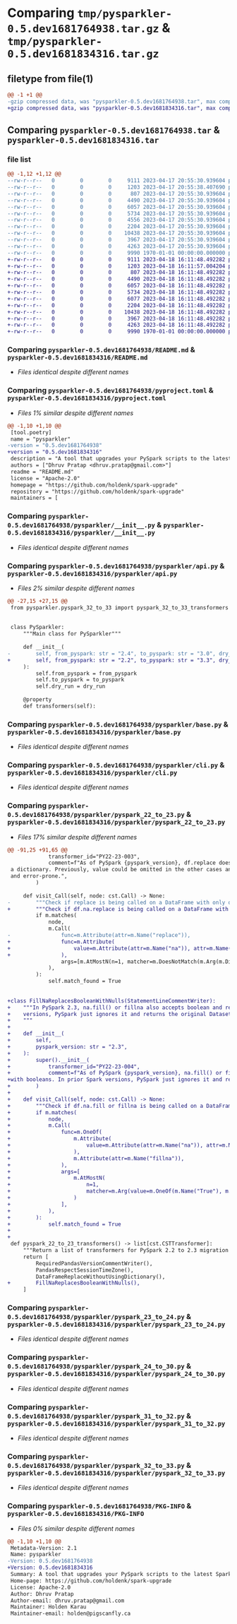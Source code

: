 # Comparing `tmp/pysparkler-0.5.dev1681764938.tar.gz` & `tmp/pysparkler-0.5.dev1681834316.tar.gz`

## filetype from file(1)

```diff
@@ -1 +1 @@
-gzip compressed data, was "pysparkler-0.5.dev1681764938.tar", max compression
+gzip compressed data, was "pysparkler-0.5.dev1681834316.tar", max compression
```

## Comparing `pysparkler-0.5.dev1681764938.tar` & `pysparkler-0.5.dev1681834316.tar`

### file list

```diff
@@ -1,12 +1,12 @@
--rw-r--r--   0        0        0     9111 2023-04-17 20:55:30.939604 pysparkler-0.5.dev1681764938/README.md
--rw-r--r--   0        0        0     1203 2023-04-17 20:55:38.407690 pysparkler-0.5.dev1681764938/pyproject.toml
--rw-r--r--   0        0        0      807 2023-04-17 20:55:30.939604 pysparkler-0.5.dev1681764938/pysparkler/__init__.py
--rw-r--r--   0        0        0     4490 2023-04-17 20:55:30.939604 pysparkler-0.5.dev1681764938/pysparkler/api.py
--rw-r--r--   0        0        0     6057 2023-04-17 20:55:30.939604 pysparkler-0.5.dev1681764938/pysparkler/base.py
--rw-r--r--   0        0        0     5734 2023-04-17 20:55:30.939604 pysparkler-0.5.dev1681764938/pysparkler/cli.py
--rw-r--r--   0        0        0     4556 2023-04-17 20:55:30.939604 pysparkler-0.5.dev1681764938/pysparkler/pyspark_22_to_23.py
--rw-r--r--   0        0        0     2204 2023-04-17 20:55:30.939604 pysparkler-0.5.dev1681764938/pysparkler/pyspark_23_to_24.py
--rw-r--r--   0        0        0    10438 2023-04-17 20:55:30.939604 pysparkler-0.5.dev1681764938/pysparkler/pyspark_24_to_30.py
--rw-r--r--   0        0        0     3967 2023-04-17 20:55:30.939604 pysparkler-0.5.dev1681764938/pysparkler/pyspark_31_to_32.py
--rw-r--r--   0        0        0     4263 2023-04-17 20:55:30.939604 pysparkler-0.5.dev1681764938/pysparkler/pyspark_32_to_33.py
--rw-r--r--   0        0        0     9990 1970-01-01 00:00:00.000000 pysparkler-0.5.dev1681764938/PKG-INFO
+-rw-r--r--   0        0        0     9111 2023-04-18 16:11:48.492282 pysparkler-0.5.dev1681834316/README.md
+-rw-r--r--   0        0        0     1203 2023-04-18 16:11:57.004204 pysparkler-0.5.dev1681834316/pyproject.toml
+-rw-r--r--   0        0        0      807 2023-04-18 16:11:48.492282 pysparkler-0.5.dev1681834316/pysparkler/__init__.py
+-rw-r--r--   0        0        0     4490 2023-04-18 16:11:48.492282 pysparkler-0.5.dev1681834316/pysparkler/api.py
+-rw-r--r--   0        0        0     6057 2023-04-18 16:11:48.492282 pysparkler-0.5.dev1681834316/pysparkler/base.py
+-rw-r--r--   0        0        0     5734 2023-04-18 16:11:48.492282 pysparkler-0.5.dev1681834316/pysparkler/cli.py
+-rw-r--r--   0        0        0     6077 2023-04-18 16:11:48.492282 pysparkler-0.5.dev1681834316/pysparkler/pyspark_22_to_23.py
+-rw-r--r--   0        0        0     2204 2023-04-18 16:11:48.492282 pysparkler-0.5.dev1681834316/pysparkler/pyspark_23_to_24.py
+-rw-r--r--   0        0        0    10438 2023-04-18 16:11:48.492282 pysparkler-0.5.dev1681834316/pysparkler/pyspark_24_to_30.py
+-rw-r--r--   0        0        0     3967 2023-04-18 16:11:48.492282 pysparkler-0.5.dev1681834316/pysparkler/pyspark_31_to_32.py
+-rw-r--r--   0        0        0     4263 2023-04-18 16:11:48.492282 pysparkler-0.5.dev1681834316/pysparkler/pyspark_32_to_33.py
+-rw-r--r--   0        0        0     9990 1970-01-01 00:00:00.000000 pysparkler-0.5.dev1681834316/PKG-INFO
```

### Comparing `pysparkler-0.5.dev1681764938/README.md` & `pysparkler-0.5.dev1681834316/README.md`

 * *Files identical despite different names*

### Comparing `pysparkler-0.5.dev1681764938/pyproject.toml` & `pysparkler-0.5.dev1681834316/pyproject.toml`

 * *Files 1% similar despite different names*

```diff
@@ -1,10 +1,10 @@
 [tool.poetry]
 name = "pysparkler"
-version = "0.5.dev1681764938"
+version = "0.5.dev1681834316"
 description = "A tool that upgrades your PySpark scripts to the latest Spark version as per Spark migration Guideline"
 authors = ["Dhruv Pratap <dhruv.pratap@gmail.com>"]
 readme = "README.md"
 license = "Apache-2.0"
 homepage = "https://github.com/holdenk/spark-upgrade"
 repository = "https://github.com/holdenk/spark-upgrade"
 maintainers = [
```

### Comparing `pysparkler-0.5.dev1681764938/pysparkler/__init__.py` & `pysparkler-0.5.dev1681834316/pysparkler/__init__.py`

 * *Files identical despite different names*

### Comparing `pysparkler-0.5.dev1681764938/pysparkler/api.py` & `pysparkler-0.5.dev1681834316/pysparkler/api.py`

 * *Files 2% similar despite different names*

```diff
@@ -27,15 +27,15 @@
 from pysparkler.pyspark_32_to_33 import pyspark_32_to_33_transformers
 
 
 class PySparkler:
     """Main class for PySparkler"""
 
     def __init__(
-        self, from_pyspark: str = "2.4", to_pyspark: str = "3.0", dry_run: bool = False
+        self, from_pyspark: str = "2.2", to_pyspark: str = "3.3", dry_run: bool = False
     ):
         self.from_pyspark = from_pyspark
         self.to_pyspark = to_pyspark
         self.dry_run = dry_run
 
     @property
     def transformers(self):
```

### Comparing `pysparkler-0.5.dev1681764938/pysparkler/base.py` & `pysparkler-0.5.dev1681834316/pysparkler/base.py`

 * *Files identical despite different names*

### Comparing `pysparkler-0.5.dev1681764938/pysparkler/cli.py` & `pysparkler-0.5.dev1681834316/pysparkler/cli.py`

 * *Files identical despite different names*

### Comparing `pysparkler-0.5.dev1681764938/pysparkler/pyspark_22_to_23.py` & `pysparkler-0.5.dev1681834316/pysparkler/pyspark_22_to_23.py`

 * *Files 17% similar despite different names*

```diff
@@ -91,25 +91,65 @@
             transformer_id="PY22-23-003",
             comment=f"As of PySpark {pyspark_version}, df.replace does not allow to omit value when to_replace is not \
 a dictionary. Previously, value could be omitted in the other cases and had None by default, which is counterintuitive \
 and error-prone.",
         )
 
     def visit_Call(self, node: cst.Call) -> None:
-        """Check if replace is being called on a DataFrame with only one argument that is not a dictionary"""
+        """Check if df.na.replace is being called on a DataFrame with only one argument that is not a dictionary"""
         if m.matches(
             node,
             m.Call(
-                func=m.Attribute(attr=m.Name("replace")),
+                func=m.Attribute(
+                    value=m.Attribute(attr=m.Name("na")), attr=m.Name("replace")
+                ),
                 args=[m.AtMostN(n=1, matcher=m.DoesNotMatch(m.Arg(m.Dict())))],
             ),
         ):
             self.match_found = True
 
 
+class FillNaReplacesBooleanWithNulls(StatementLineCommentWriter):
+    """In PySpark 2.3, na.fill() or fillna also accepts boolean and replaces nulls with booleans. In prior Spark
+    versions, PySpark just ignores it and returns the original Dataset/DataFrame.
+    """
+
+    def __init__(
+        self,
+        pyspark_version: str = "2.3",
+    ):
+        super().__init__(
+            transformer_id="PY22-23-004",
+            comment=f"As of PySpark {pyspark_version}, na.fill() or fillna also accepts boolean and replaces nulls \
+with booleans. In prior Spark versions, PySpark just ignores it and returns the original Dataset/DataFrame.",
+        )
+
+    def visit_Call(self, node: cst.Call) -> None:
+        """Check if df.na.fill or fillna is being called on a DataFrame with only one argument that is a boolean"""
+        if m.matches(
+            node,
+            m.Call(
+                func=m.OneOf(
+                    m.Attribute(
+                        value=m.Attribute(attr=m.Name("na")), attr=m.Name("fill")
+                    ),
+                    m.Attribute(attr=m.Name("fillna")),
+                ),
+                args=[
+                    m.AtMostN(
+                        n=1,
+                        matcher=m.Arg(value=m.OneOf(m.Name("True"), m.Name("False"))),
+                    )
+                ],
+            ),
+        ):
+            self.match_found = True
+
+
 def pyspark_22_to_23_transformers() -> list[cst.CSTTransformer]:
     """Return a list of transformers for PySpark 2.2 to 2.3 migration guide"""
     return [
         RequiredPandasVersionCommentWriter(),
         PandasRespectSessionTimeZone(),
         DataFrameReplaceWithoutUsingDictionary(),
+        FillNaReplacesBooleanWithNulls(),
     ]
```

### Comparing `pysparkler-0.5.dev1681764938/pysparkler/pyspark_23_to_24.py` & `pysparkler-0.5.dev1681834316/pysparkler/pyspark_23_to_24.py`

 * *Files identical despite different names*

### Comparing `pysparkler-0.5.dev1681764938/pysparkler/pyspark_24_to_30.py` & `pysparkler-0.5.dev1681834316/pysparkler/pyspark_24_to_30.py`

 * *Files identical despite different names*

### Comparing `pysparkler-0.5.dev1681764938/pysparkler/pyspark_31_to_32.py` & `pysparkler-0.5.dev1681834316/pysparkler/pyspark_31_to_32.py`

 * *Files identical despite different names*

### Comparing `pysparkler-0.5.dev1681764938/pysparkler/pyspark_32_to_33.py` & `pysparkler-0.5.dev1681834316/pysparkler/pyspark_32_to_33.py`

 * *Files identical despite different names*

### Comparing `pysparkler-0.5.dev1681764938/PKG-INFO` & `pysparkler-0.5.dev1681834316/PKG-INFO`

 * *Files 0% similar despite different names*

```diff
@@ -1,10 +1,10 @@
 Metadata-Version: 2.1
 Name: pysparkler
-Version: 0.5.dev1681764938
+Version: 0.5.dev1681834316
 Summary: A tool that upgrades your PySpark scripts to the latest Spark version as per Spark migration Guideline
 Home-page: https://github.com/holdenk/spark-upgrade
 License: Apache-2.0
 Author: Dhruv Pratap
 Author-email: dhruv.pratap@gmail.com
 Maintainer: Holden Karau
 Maintainer-email: holden@pigscanfly.ca
```

